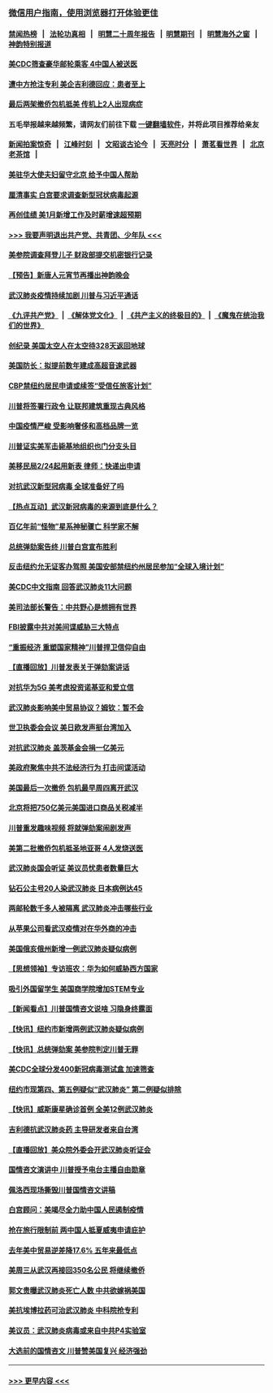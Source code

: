 ### [微信用户指南，使用浏览器打开体验更佳](https://github.com/gfw-breaker/banned-news1/blob/master/indexes/wechat-guide.md?t=0)
#### [禁闻热榜](热点新闻.md?t=0)  &nbsp;&nbsp;|&nbsp;&nbsp; [法轮功真相](https://github.com/gfw-breaker/truth/blob/master/README.md?t=0) &nbsp;&nbsp;|&nbsp;&nbsp; [明慧二十周年报告](https://github.com/gfw-breaker/mh-reports/blob/master/README.md?t=0) &nbsp;&nbsp;|&nbsp;&nbsp;[明慧期刊](https://github.com/gfw-breaker/mh-qikan) &nbsp;&nbsp;|&nbsp;&nbsp; [明慧海外之窗](https://github.com/gfw-breaker/mh-news/blob/master/README.md?t=0) &nbsp;&nbsp;|&nbsp;&nbsp; [神韵特别报道](https://github.com/gfw-breaker/mh-news/blob/master/shenyun.md?t=0)
#### [美CDC筛查豪华邮轮乘客 4中国人被送医](../pages/nsc412/n11852085.md?t=02080255) 
#### [遭中方抢注专利 美企吉利德回应：患者至上](../pages/nsc412/n11852037.md?t=02080255) 
#### [最后两架撤侨包机抵美 传机上2人出现病症](../pages/nsc412/n11852173.md?t=02080255) 
#### 五毛举报越来越频繁，请网友们前往下载 [一键翻墙软件](https://github.com/gfw-breaker/ssr-accounts)，并将此项目推荐给亲友
#### [新闻拍案惊奇](https://github.com/gfw-breaker/banned-news1/blob/master/pages/link4.md) &nbsp;&nbsp;|&nbsp;&nbsp; [江峰时刻](https://github.com/gfw-breaker/banned-news1/blob/master/pages/link4.md) &nbsp;&nbsp;|&nbsp;&nbsp; [文昭谈古论今](https://github.com/gfw-breaker/banned-news1/blob/master/pages/link4.md) &nbsp;&nbsp;|&nbsp;&nbsp; [天亮时分](https://github.com/gfw-breaker/banned-news1/blob/master/pages/link4.md) &nbsp;&nbsp;|&nbsp;&nbsp; [萧茗看世界](https://github.com/gfw-breaker/banned-news1/blob/master/pages/link4.md) &nbsp;&nbsp;|&nbsp;&nbsp; [北京老茶馆](https://github.com/gfw-breaker/banned-news1/blob/master/pages/link4.md) &nbsp;&nbsp;|&nbsp;&nbsp; 
#### [美驻华大使夫妇留守北京 给予中国人帮助](../pages/nsc412/n11852165.md?t=02080255) 
#### [厘清事实 白宫要求调查新型冠状病毒起源](../pages/nsc412/n11852106.md?t=02080255) 
#### [再创佳绩 美1月新增工作及时薪增速超预期](../pages/nsc412/n11852174.md?t=02080255) 
#### [>>> 我要声明退出共产党、共青团、少年队 <<<](https://github.com/begood0513/goodnews/blob/master/quit/letter.md) 
#### [美参院调查拜登儿子 财政部提交机密银行记录](../pages/nsc412/n11851808.md?t=02080255) 
#### [【预告】新唐人元宵节再播出神韵晚会](../pages/nsc412/n11843192.md?t=02080255) 
#### [武汉肺炎疫情持续加剧 川普与习近平通话](../pages/nsc412/n11851613.md?t=02080255) 
#### [《九评共产党》](https://github.com/begood0513/9ping.md/blob/master/README.md) &nbsp;|&nbsp; [《解体党文化》](../../../../jtdwh.md/blob/master/README.md)  &nbsp;|&nbsp; [《共产主义的终极目的》](../../../../gczydzjmd.md/blob/master/README.md) &nbsp;|&nbsp; [《魔鬼在统治我们的世界》](../../../../mgztzwmdsj.md/blob/master/README.md) 
#### [创纪录 美国太空人在太空待328天返回地球](../pages/nsc412/n11851266.md?t=02080255) 
#### [美国防长：拟提前数年建成高超音速武器](../pages/nsc412/n11850959.md?t=02080255) 
#### [CBP禁纽约居民申请或续签“受信任旅客计划”](../pages/nsc412/n11850857.md?t=02080255) 
#### [川普将签署行政令 让联邦建筑重现古典风格](../pages/nsc412/n11850654.md?t=02080255) 
#### [中国疫情严峻 受影响奢侈和高档品牌一览](../pages/nsc412/n11850319.md?t=02080255) 
#### [川普证实美军击毙基地组织也门分支头目](../pages/nsc412/n11850383.md?t=02080255) 
#### [美移民局2/24起用新表 律师：快递出申请](../pages/nsc412/n11848220.md?t=02080255) 
#### [对抗武汉新型冠病毒 全球准备好了吗](../pages/nsc412/n11850142.md?t=02080255) 
#### [【热点互动】武汉新冠病毒的来源到底是什么？](../pages/nsc412/n11849749.md?t=02080255) 
#### [百亿年前“怪物”星系神秘骤亡 科学家不解](../pages/nsc412/n11849863.md?t=02080255) 
#### [总统弹劾案告终 川普白宫宣布胜利](../pages/nsc412/n11849985.md?t=02080255) 
#### [反击纽约允无证客办驾照  美国安部禁纽约州居民参加“全球入境计划”](../pages/nsc412/n11849828.md?t=02080255) 
#### [美CDC中文指南 回答武汉肺炎11大问题](../pages/nsc412/n11849703.md?t=02080255) 
#### [美司法部长警告：中共野心是想拥有世界](../pages/nsc412/n11849769.md?t=02080255) 
#### [FBI披露中共对美间谍威胁三大特点](../pages/nsc412/n11849700.md?t=02080255) 
#### [“重振经济 重塑国家精神”川普捍卫信仰自由](../pages/nsc412/n11849641.md?t=02080255) 
#### [【直播回放】川普发表关于弹劾案讲话](../pages/nsc412/n11849472.md?t=02080255) 
#### [对抗华为5G 美考虑投资诺基亚和爱立信](../pages/nsc412/n11849510.md?t=02080255) 
#### [武汉肺炎影响美中贸易协议？姆钦：暂不会](../pages/nsc412/n11849497.md?t=02080255) 
#### [世卫执委会会议 美日欧发声挺台湾加入](../pages/nsc412/n11849433.md?t=02080255) 
#### [对抗武汉肺炎 盖茨基金会捐一亿美元](../pages/nsc412/n11848953.md?t=02080255) 
#### [美政府聚焦中共不法经济行为 打击间谍活动](../pages/nsc412/n11849322.md?t=02080255) 
#### [美国最后一次撤侨 包机最早周四离开武汉](../pages/nsc412/n11849395.md?t=02080255) 
#### [北京将把750亿美元美国进口商品关税减半](../pages/nsc412/n11848896.md?t=02080255) 
#### [川普重发趣味视频 将就弹劾案闹剧发声](../pages/nsc412/n11848715.md?t=02080255) 
#### [美第二批撤侨包机抵圣地亚哥 4人发烧送医](../pages/nsc412/n11847923.md?t=02080255) 
#### [武汉肺炎国会听证 美议员忧患者数量巨大](../pages/nsc412/n11844851.md?t=02080255) 
#### [钻石公主号20人染武汉肺炎 日本病例达45](../pages/nsc412/n11847823.md?t=02080255) 
#### [两邮轮数千多人被隔离 武汉肺炎冲击哪些行业](../pages/nsc412/n11847456.md?t=02080255) 
#### [从苹果公司看武汉疫情对在华外商的冲击](../pages/nsc412/n11847586.md?t=02080255) 
#### [美国俄亥俄州新增一例武汉肺炎疑似病例](../pages/nsc412/n11847714.md?t=02080255) 
#### [【思想领袖】专访班农：华为如何威胁西方国家](../pages/nsc412/n11847306.md?t=02080255) 
#### [吸引外国留学生 美国商学院增加STEM专业](../pages/nsc412/n11847417.md?t=02080255) 
#### [【新闻看点】川普国情咨文说啥 习隐身终露面](../pages/nsc412/n11847016.md?t=02080255) 
#### [【快讯】纽约市新增两例武汉肺炎疑似病例](../pages/nsc412/n11847250.md?t=02080255) 
#### [【快讯】总统弹劾案 美参院判定川普无罪](../pages/nsc412/n11847316.md?t=02080255) 
#### [美CDC全球分发400新冠病毒测试盒 加速筛查](../pages/nsc412/n11847260.md?t=02080255) 
#### [纽约市现第四、第五例疑似“武汉肺炎”   第二例疑似排除](../pages/nsc412/n11847332.md?t=02080255) 
#### [【快讯】威斯康星确诊首例 全美12例武汉肺炎](../pages/nsc412/n11847162.md?t=02080255) 
#### [吉利德抗武汉肺炎药 主导研发者来自台湾](../pages/nsc412/n11847064.md?t=02080255) 
#### [【直播回放】美众院外委会开武汉肺炎听证会](../pages/nsc412/n11846727.md?t=02080255) 
#### [国情咨文演讲中 川普授予电台主播自由勋章](../pages/nsc412/n11846815.md?t=02080255) 
#### [佩洛西现场撕毁川普国情咨文讲稿](../pages/nsc412/n11846724.md?t=02080255) 
#### [白宫顾问：美竭尽全力助中国人民遏制疫情](../pages/nsc412/n11846756.md?t=02080255) 
#### [抢在旅行限制前 两中国人抵夏威夷申请庇护](../pages/nsc412/n11846866.md?t=02080255) 
#### [去年美中贸易逆差降17.6% 五年来最低点](../pages/nsc412/n11846755.md?t=02080255) 
#### [美周三从武汉再接回350名公民 将继续撤侨](../pages/nsc412/n11846705.md?t=02080255) 
#### [郭文贵曝武汉肺炎死亡人数 中共欲嫁祸美国](../pages/nsc412/n11846240.md?t=02080255) 
#### [美抗埃博拉药可治武汉肺炎 中科院抢专利](../pages/nsc412/n11846409.md?t=02080255) 
#### [美议员：武汉肺炎病毒或来自中共P4实验室](../pages/nsc412/n11846043.md?t=02080255) 
#### [大选前的国情咨文 川普赞美国复兴 经济强劲](../pages/nsc412/n11845526.md?t=02080255) 

----
#### [ >>> 更早内容 <<< ](../indexes/nsc412-earlier.md)
